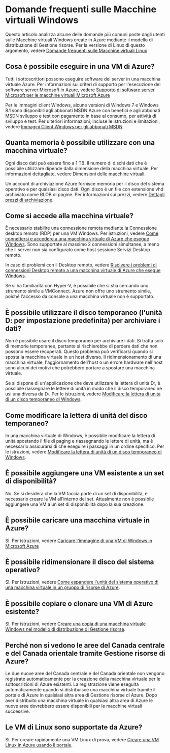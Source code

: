 <properties
	pageTitle="Domande frequenti per le VM Windows | Microsoft Azure"
	description="Offre le risposte ad alcune delle domande comuni sulle macchine virtuali Windows create con un modello di Gestione risorse."
	services="virtual-machines-windows"
	documentationCenter=""
	authors="cynthn"
	manager="timlt"
	editor=""
	tags="azure-resource-management"/>

<tags
	ms.service="virtual-machines-windows"
	ms.workload="infrastructure-services"
	ms.tgt_pltfrm="vm-windows"
	ms.devlang="na"
	ms.topic="article"
	ms.date="05/16/2016"
	ms.author="cynthn"/>

# Domande frequenti sulle Macchine virtuali Windows 


Questo articolo analizza alcune delle domande più comuni poste dagli utenti sulle Macchine virtuali Windows create in Azure mediante il modello di distribuzione di Gestione risorse. Per la versione di Linux di questo argomento, vedere [Domande frequenti sulle Macchine virtuali Linux](virtual-machines-linux-faq.md)

## Cosa è possibile eseguire in una VM di Azure?

Tutti i sottoscrittori possono eseguire software del server in una macchina virtuale Azure. Per informazioni sui criteri di supporto per l'esecuzione del software server Microsoft in Azure, vedere [Supporto di software server Microsoft per le macchine virtuali Microsoft Azure](https://support.microsoft.com/kb/2721672)

Per le immagini client Windows, alcune versioni di Windows 7 e Windows 8.1 sono disponibili agli abbonati MSDN Azure con benefici e agli abbonati MSDN sviluppo e test con pagamento in base al consumo, per attività di sviluppo e test. Per ulteriori informazioni, incluse le istruzioni e limitazioni, vedere [Immagini Client Windows per gli abbonati MSDN](http://azure.microsoft.com/blog/2014/05/29/windows-client-images-on-azure/).


## Quanta memoria è possibile utilizzare con una macchina virtuale?

Ogni disco dati può essere fino a 1 TB. Il numero di dischi dati che è possibile utilizzare dipende dalla dimensione della macchina virtuale. Per informazioni dettagliate, vedere [Dimensioni delle macchine virtuali](virtual-machines-windows-sizes.md).

Un account di archiviazione Azure fornisce memoria per il disco del sistema operativo e per qualsiasi disco dati. Ogni disco è un file con estensione vhd archiviato come BLOB di pagine. Per informazioni sui prezzi, vedere [Dettagli prezzi di archiviazione](https://azure.microsoft.com/pricing/details/storage/).


## Come si accede alla macchina virtuale?

È necessario stabilire una connessione remota mediante la Connessione desktop remoto (RDP) per una VM Windows. Per istruzioni, vedere [Come connettersi e accedere a una macchina virtuale di Azure che esegue Windows](virtual-machines-windows-connect-logon.md). Sono supportate al massimo 2 connessioni simultanee, a meno che il server non sia configurato come host sessione Servizi Desktop remoto.


In caso di problemi con il Desktop remoto, vedere [Risolvere i problemi di connessioni Desktop remoto a una macchina virtuale di Azure che esegue Windows](virtual-machines-windows-troubleshoot-rdp-connection.md).

Se si ha familiarità con Hyper-V, è possibile che si stia cercando uno strumento simile a VMConnect. Azure non offre uno strumento simile, poiché l'accesso da console a una macchina virtuale non è supportato.

## È possibile utilizzare il disco temporaneo (l'unità D: per impostazione predefinita) per archiviare i dati?

Non è possibile usare il disco temporaneo per archiviare i dati. Si tratta solo di memorie temporanee, pertanto si rischierebbe di perdere dati che non possono essere recuperati. Questo problema può verificarsi quando si sposta la macchina virtuale in un host diverso. Il ridimensionamento di una macchina virtuale, l'aggiornamento dell'host o un errore hardware nell'host sono alcuni dei motivi che potrebbero portare a spostare una macchina virtuale.

Se si dispone di un'applicazione che deve utilizzare la lettera di unità D:, è possibile riassegnare le lettere di unità in modo che il disco temporaneo ne usi una diversa da D:. Per le istruzioni, vedere [Modificare la lettera di unità di un disco temporaneo di Windows](virtual-machines-windows-classic-change-drive-letter.md).

## Come modificare la lettera di unità del disco temporaneo?

In una macchina virtuale di Windows, è possibile modificare la lettera di unità spostando il file di paging e riassegnando le lettere di unità, ma è necessario assicurarsi di che eseguire i passaggi in un ordine specifico. Per le istruzioni, vedere [Modificare la lettera di unità di un disco temporaneo di Windows](virtual-machines-windows-classic-change-drive-letter.md).

## È possibile aggiungere una VM esistente a un set di disponibilità?

No. Se si desidera che la VM faccia parte di un set di disponibilità, è necessario creare la VM all'interno del set. Attualmente non è possibile aggiungere una VM a un set di disponibilità dopo la sua creazione.

## È possibile caricare una macchina virtuale in Azure?

Sì. Per istruzioni, vedere [Caricare l'immagine di una VM di Windows in Microsoft Azure](virtual-machines-windows-upload-image.md)

## È possibile ridimensionare il disco del sistema operativo?

Sì. Per istruzioni, vedere [Come espandere l'unità del sistema operativo di una macchina virtuale in un gruppo di risorse di Azure](virtual-machines-windows-expand-os-disk.md).

## È possibile copiare o clonare una VM di Azure esistente?

Sì. Per istruzioni, vedere [Creare una copia di una macchina virtuale Windows nel modello di distribuzione di Gestione risorse](virtual-machines-windows-specialized-image.md).

## Perché non si vedono le aree del Canada centrale e del Canada orientale tramite Gestione risorse di Azure?

Le due nuove aree del Canada centrale e del Canada orientale non vengono registrate automaticamente per la creazione della macchina virtuale per le sottoscrizioni di Azure esistenti. La registrazione viene eseguita automaticamente quando si distribuisce una macchina virtuale tramite il portale di Azure in qualsiasi altra area di Gestione risorse di Azure. Dopo aver distribuito una macchina virtuale in qualsiasi altra area di Azure le nuove aree dovrebbero essere disponibili per le macchine virtuali successive.

## Le VM di Linux sono supportate da Azure?

Sì. Per creare rapidamente una VM Linux di prova, vedere [Creare una VM Linux in Azure usando il portale](virtual-machines-linux-quick-create-portal.md).

<!---HONumber=AcomDC_0608_2016-->